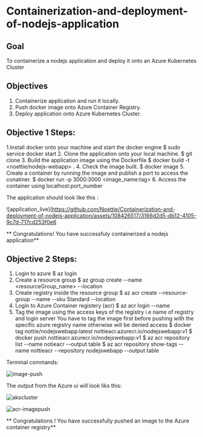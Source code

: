 # Containerization-and-deployment-of-nodejs-application

## Goal
To containerize a nodejs application and deploy it onto an Azure Kubernetes Cluster

## Objectives
1. Containerize application and run it locally.
2. Push docker image onto Azure Container Registry.
3. Deploy application onto Azure Kubernetes Cluster.

## Objective 1 Steps:

1.Install docker onto your machine and start the docker engine
$ sudo service docker start
2. Clone the application onto your local machine.
$ git clone <url>
3. Build the application image using the Dockerfile
$ docker build -t <noettie/nodejs-webapp> . 
4. Check the image built.
$ docker image
5. Create a container by running the image and publish a port to access the conatiner.
$ docker run -p 3000:3000 <image_name:tag>
6. Access the container using localhost:port_number 

The application should look like this :

![application_live](https://github.com/Noettie/Containerization-and-deployment-of-nodejs-application/assets/108426517/3166d2d5-db12-4105-9c7d-717cd253f0e6


** Congratulations! You have successfuly containerized a nodejs application** 

## Objective 2 Steps:

1. Login to azure
$ az login
2. Create a resource group
$ az group create --name <resourceGroup_name> --location <region>
3. Create registry inside the resource group
$ az acr create --resource-group <nottie-myResourceGroup> --name <nottieacr> --sku Standard --location <eastus>
4. Login to Azure Container registery (acr)
$ az acr login --name <nottieacr>
5. Tag the image using the access keys of the registry i.e name of registry and login server 
You have to tag the image first before pushing with the specific azure registry name otherwise will be denied access
$ docker tag nottie/nodejswebapp:latest nottieacr.azurecr.io/nodejswebapp:v1
$ docker push nottieacr.azurecr.io/nodejswebapp:v1
$  az acr repository list --name notieacr --output table
$ az acr repository show-tags --name nottieacr --repository nodejswebapp --output table

Terminal commands:

![image-push](https://github.com/Noettie/Containerization-and-deployment-of-nodejs-application/assets/108426517/6891e8d2-12b1-4537-b9cd-06868e5470b0)

The output from the Azure ui will look liks this:

![akscluster](https://github.com/Noettie/Containerization-and-deployment-of-nodejs-application/assets/108426517/8e5063db-858b-4dfd-82e6-1cf6c38395bd)


![acr-imagepush](https://github.com/Noettie/Containerization-and-deployment-of-nodejs-application/assets/108426517/326f96dd-5755-4674-85e1-f5dc01af592f)

** Congratulations ! You have successfully pushed an image to the Azure container registry** 













